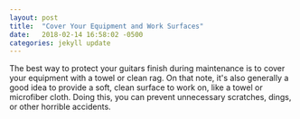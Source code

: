 ```yaml
---
layout: post
title:  "Cover Your Equipment and Work Surfaces"
date:   2018-02-14 16:58:02 -0500
categories: jekyll update
---
```

The best way to protect your guitars finish during maintenance is to cover your equipment with a towel or clean rag. On that note, it's also generally a good idea to provide a soft, clean surface to work on, like a towel or microfiber cloth. Doing this, you can prevent unnecessary scratches, dings, or other horrible accidents.
